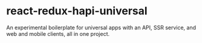 # react-redux-hapi-universal
An experimental boilerplate for universal apps with an API, SSR service, and web and mobile clients, all in one project.
